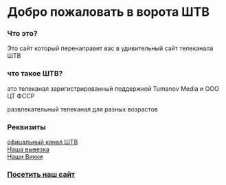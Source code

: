 <h1>Добро пожаловать в ворота ШТВ</h1>
<h3>Что это?</h3>
<p>Это сайт который перенаправит вас в удивительный сайт телеканала ШТВ</p>
<h3>что такое ШТВ?</h3>
<p>это телеканал заригистрированный поддержкой Tumanov Media и ООО ЦТ ФССР</p>
<p>развлекательный телеканал для разных возрастов</p>
<h3>Реквизиты</h3>
<a href="">офицальный канал ШТВ</a>
<br>
<a href="">Наша вывезка</a>
<br>
<a href="">Наши Викки</a>
<h3><a href="">Посетить наш сайт</a></h3>
